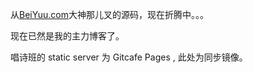从[BeiYuu.com](http://beiyuu.com)大神那儿叉的源码，现在折腾中。。。

现在已然是我的主力博客了。

唱诗班的 static server 为 Gitcafe Pages , 此处为同步镜像。
